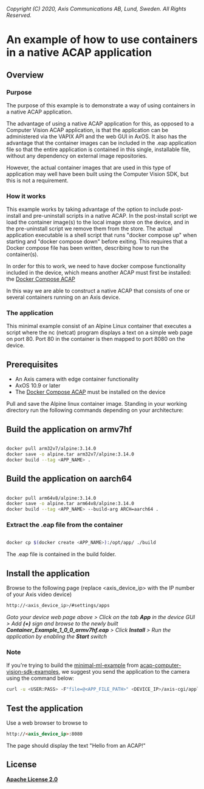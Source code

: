  *Copyright (C) 2020, Axis Communications AB, Lund, Sweden. All Rights Reserved.*

# An example of how to use containers in a native ACAP application

## Overview

### Purpose

The purpose of this example is to demonstrate a way of using containers in a native ACAP application.

The advantage of using a native ACAP application for this, as opposed to a Computer Vision ACAP application, is that the application can be administered via the VAPIX API and the web GUI in AxOS. It also has the advantage that the container images can be included in the .eap application file so that the entire application is contained in this single, installable file, without any dependency on external image repositories.

However, the actual container images that are used in this type of application may well have been built using the Computer Vision SDK, but this is not a requirement.

### How it works

This example works by taking advantage of the option to include post-install and pre-uninstall scripts in a native ACAP. In the post-install script we load the container image(s) to the local image store on the device, and in the pre-uninstall script we remove them from the store. The actual application executable is a shell script that runs "docker compose up" when starting and "docker compose down" before exiting. This requires that a Docker compose file has been written, describing how to run the container(s).

In order for this to work, we need to have docker compose functionality included in the device, which means another ACAP must first be installed: the [Docker Compose ACAP](https://github.com/AxisCommunications/docker-compose-acap)

In this way we are able to construct a native ACAP that consists of one or several containers running on an Axis device.

### The application

This minimal example consist of an Alpine Linux container that executes a script where the nc (netcat) program displays a text on a simple web page on port 80. Port 80 in the container is then mapped to port 8080 on the device.

## Prerequisites

* An Axis camera with edge container functionality
* AxOS 10.9 or later
* The [Docker Compose ACAP](https://github.com/AxisCommunications/docker-compose-acap) must be installed on the device

Pull and save the Alpine linux container image. Standing in your working directory run the following commands depending on your architecture:

## Build the application on armv7hf

```bash

docker pull arm32v7/alpine:3.14.0
docker save -o alpine.tar arm32v7/alpine:3.14.0
docker build --tag <APP_NAME> .

```

## Build the application on aarch64

```bash

docker pull arm64v8/alpine:3.14.0
docker save -o alpine.tar arm64v8/alpine:3.14.0
docker build --tag <APP_NAME> --build-arg ARCH=aarch64 .

```

### Extract the .eap file from the container

```bash

docker cp $(docker create <APP_NAME>):/opt/app/ ./build

```

The .eap file is contained in the build folder.

## Install the application

Browse to the following page (replace <axis_device_ip> with the IP number of your Axis video device)

```bash
http://<axis_device_ip>/#settings/apps
```

*Goto your device web page above > Click on the tab **App** in the device GUI > Add **(+)** sign and browse to
the newly built **Container_Example_1_0_0_armv7hf.eap** > Click **Install** > Run the application by enabling the **Start** switch*

### Note

If you're trying to build the [minimal-ml-example](https://github.com/AxisCommunications/acap-computer-vision-sdk-examples/tree/master/minimal-ml-inference) from [acap-computer-vision-sdk-examples](https://github.com/AxisCommunications/acap-computer-vision-sdk-examples), we suggest you send the application to the camera using the command below:

```bash
curl -u <USER:PASS> -F"file=@<APP_FILE_PATH>" <DEVICE_IP>/axis-cgi/applications/upload.cgi
```

## Test the application

Use a web browser to browse to

```html
http://<axis_device_ip>:8080
```

The page should display the text "Hello from an ACAP!"

## License

**[Apache License 2.0](../LICENSE)**
